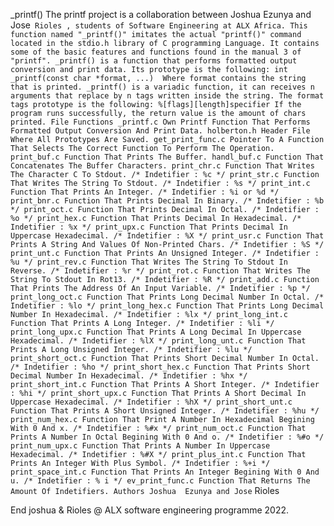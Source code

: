 _printf()
The printf project is a collaboration between Joshua Ezunya and Jose` Rioles , students of Software Engineering at ALX Africa.
This function named "_printf()" imitates the actual "printf()" command located in the stdio.h library of C programming Language. It contains some of the basic features and functions found in the manual 3 of "printf".
_printf() is a function that performs formatted output conversion and print data. Its prototype is the following:
  int _printf(const char *format, ...) 
Where format contains the string that is printed.
_printf() is a variadic function, it can receives n arguments that replace by n tags written inside the string.
The format tags prototype is the following:
%[flags][length]specifier
If the program runs successfully, the return value is the amount of chars printed.
File Functions
_printf.c
Own Printf Function That Performs Formatted Output Conversion And Print Data.
holberton.h
Header File Where All Prototypes Are Saved.
get_print_func.c
Pointer To A Function That Selects The Correct Function To Perform The Operation.
print_buf.c
Function That Prints The Buffer.
handl_buf.c
Function That Concatenates The Buffer Characters.
print_chr.c
Function That Writes The Character C To Stdout.
/* Indetifier : %c */
print_str.c
Function That Writes The String To Stdout.
/* Indetifier : %s */
print_int.c
Function That Prints An Integer.
/* Indetifier : %i or %d */
print_bnr.c
Function That Prints Decimal In Binary.
/* Indetifier : %b */
print_oct.c
Function That Prints Decimal In Octal.
/* Indetifier : %o */
print_hex.c
Function That Prints Decimal In Hexadecimal.
/* Indetifier : %x */
print_upx.c
Function That Prints Decimal In Uppercase Hexadecimal.
/* Indetifier : %X */
print_usr.c
Function That Prints A String And Values Of Non-Printed Chars.
/* Indetifier : %S */
print_unt.c
Function That Prints An Unsigned Integer.
/* Indetifier : %u */
print_rev.c
Function That Writes The String To Stdout In Reverse.
/* Indetifier : %r */
print_rot.c
Function That Writes The String To Stdout In Rot13.
/* Indetifier : %R */
print_add.c
Function That Prints The Address Of An Input Variable.
/* Indetifier : %p */
print_long_oct.c
Function That Prints Long Decimal Number In Octal.
/* Indetifier : %lo */
print_long_hex.c
Function That Prints Long Decimal Number In Hexadecimal.
/* Indetifier : %lx */
print_long_int.c
Function That Prints A Long Integer.
/* Indetifier : %li */
print_long_upx.c
Function That Prints A Long Decimal In Uppercase Hexadecimal.
/* Indetifier : %lX */
print_long_unt.c
Function That Prints A Long Unsigned Integer.
/* Indetifier : %lu */
print_short_oct.c
Function That Prints Short Decimal Number In Octal.
/* Indetifier : %ho */
print_short_hex.c
Function That Prints Short Decimal Number In Hexadecimal.
/* Indetifier : %hx */
print_short_int.c
Function That Prints A Short Integer.
/* Indetifier : %hi */
print_short_upx.c
Function That Prints A Short Decimal In Uppercase Hexadecimal.
/* Indetifier : %hX */
print_short_unt.c
Function That Prints A Short Unsigned Integer.
/* Indetifier : %hu */
print_num_hex.c
Function That Print A Number In Hexadecimal Begining With 0 And x.
/* Indetifier : %#x */
print_num_oct.c
Function That Prints A Number In Octal Begining With 0 And o.
/* Indetifier : %#o */
print_num_upx.c
Function That Prints A Number In Uppercase Hexadecimal.
/* Indetifier : %#X */
print_plus_int.c
Function That Prints An Integer With Plus Symbol.
/* Indetifier : %+i */
print_space_int.c
Function That Prints An Integer Begining With 0 And u.
/* Indetifier : % i */
ev_print_func.c
Function That Returns The Amount Of Indetifiers.
Authors
Joshua  Ezunya and Jose` Rioles  

End
joshua & Rioles @ ALX software engineering programme 2022.
